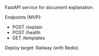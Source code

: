 FastAPI service for document explanation.

Endpoints (MVP):
- POST /explain
- POST /health
- GET /templates

Deploy target: Railway (with Redis).


